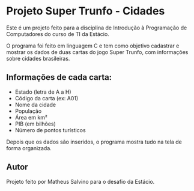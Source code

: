 # Projeto Super Trunfo - Cidades

Este é um projeto feito para a disciplina de Introdução à Programação de Computadores do curso de TI da Estácio.

O programa foi feito em linguagem C e tem como objetivo cadastrar e mostrar os dados de duas cartas do jogo Super Trunfo, com informações sobre cidades brasileiras.

## Informações de cada carta:

- Estado (letra de A a H)
- Código da carta (ex: A01)
- Nome da cidade
- População
- Área em km²
- PIB (em bilhões)
- Número de pontos turísticos

Depois que os dados são inseridos, o programa mostra tudo na tela de forma organizada.

## Autor

Projeto feito por Matheus Salvino para o desafio da Estácio.
